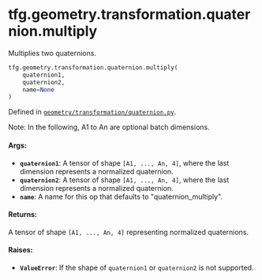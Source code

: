 <div itemscope itemtype="http://developers.google.com/ReferenceObject">
<meta itemprop="name" content="tfg.geometry.transformation.quaternion.multiply" />
<meta itemprop="path" content="Stable" />
</div>

# tfg.geometry.transformation.quaternion.multiply

Multiplies two quaternions.

``` python
tfg.geometry.transformation.quaternion.multiply(
    quaternion1,
    quaternion2,
    name=None
)
```



Defined in [`geometry/transformation/quaternion.py`](https://cs.corp.google.com/#piper///depot/google3/third_party/py/tensorflow_graphics/geometry/transformation/quaternion.py).

<!-- Placeholder for "Used in" -->

Note:
  In the following, A1 to An are optional batch dimensions.

#### Args:

* <b>`quaternion1`</b>:  A tensor of shape `[A1, ..., An, 4]`, where the last dimension
    represents a normalized quaternion.
* <b>`quaternion2`</b>:  A tensor of shape `[A1, ..., An, 4]`, where the last dimension
    represents a normalized quaternion.
* <b>`name`</b>: A name for this op that defaults to "quaternion_multiply".


#### Returns:

A tensor of shape `[A1, ..., An, 4]` representing normalized quaternions.


#### Raises:

* <b>`ValueError`</b>: If the shape of `quaternion1` or `quaternion2` is not supported.
